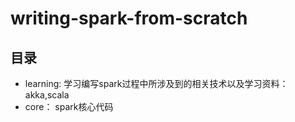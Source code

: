 # writing-spark-from-scratch

## 目录

* learning:  学习编写spark过程中所涉及到的相关技术以及学习资料：akka,scala
* core：     spark核心代码